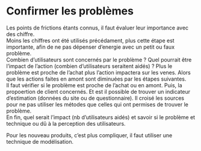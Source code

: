 # Confirmer les problèmes
Les points de frictions étants connus, il faut évaluer leur importance avec des chiffre.  
Moins les chiffres ont été utilisés précédament, plus cette étape est importante, afin de ne pas dépenser d’energie avec un petit ou faux problème.  
Combien d’utilisateurs sont concernés par le problème ?
Quel pourrait être l’impact de l’action (combien d’utilisateurs seraitent aidés) ?
Plus le problème est proche de l’achat plus l’action impactera sur les venes. Alors que les actions faites en amont sont diminuées par les étapes suivantes.  
Il faut vérifier si le problème est proche de l’achat ou en amont. Puis, la propoertion de client concernés. Et est il possible de trouver un indicateur d’estimation (données du site ou de questionnaire). Il croisé les sources pour ne pas utiliser les métodes que celles qui ont permises de trouver le problème.  
En fin, quel serait l’impact (nb d’utilisateurs aidés) et savoir si le problème et technique ou dû à la perception des utilisateurs.  

Pour les nouveau produits, c’est plus compliquer, il faut utiliser une technique de modélisation.